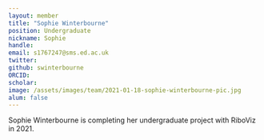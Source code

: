 ```yaml
---
layout: member
title: "Sophie Winterbourne"
position: Undergraduate
nickname: Sophie
handle: 
email: s1767247@sms.ed.ac.uk
twitter: 
github: swinterbourne
ORCID: 
scholar: 
image: /assets/images/team/2021-01-18-sophie-winterbourne-pic.jpg
alum: false
---
```


Sophie Winterbourne is completing her undergraduate project with RiboViz in 2021. 
